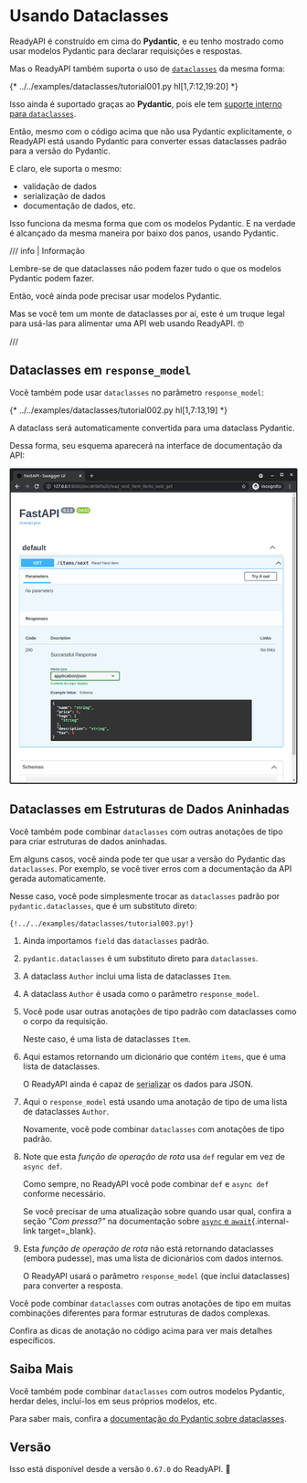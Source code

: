 # Usando Dataclasses

ReadyAPI é construído em cima do **Pydantic**, e eu tenho mostrado como usar modelos Pydantic para declarar requisições e respostas.

Mas o ReadyAPI também suporta o uso de <a href="https://docs.python.org/3/library/dataclasses.html" class="external-link" target="_blank">`dataclasses`</a> da mesma forma:

{* ../../examples/dataclasses/tutorial001.py hl[1,7:12,19:20] *}

Isso ainda é suportado graças ao **Pydantic**, pois ele tem <a href="https://docs.pydantic.dev/latest/concepts/dataclasses/#use-of-stdlib-dataclasses-with-basemodel" class="external-link" target="_blank">suporte interno para `dataclasses`</a>.

Então, mesmo com o código acima que não usa Pydantic explicitamente, o ReadyAPI está usando Pydantic para converter essas dataclasses padrão para a versão do Pydantic.

E claro, ele suporta o mesmo:

* validação de dados
* serialização de dados
* documentação de dados, etc.

Isso funciona da mesma forma que com os modelos Pydantic. E na verdade é alcançado da mesma maneira por baixo dos panos, usando Pydantic.

/// info | Informação

Lembre-se de que dataclasses não podem fazer tudo o que os modelos Pydantic podem fazer.

Então, você ainda pode precisar usar modelos Pydantic.

Mas se você tem um monte de dataclasses por aí, este é um truque legal para usá-las para alimentar uma API web usando ReadyAPI. 🤓

///

## Dataclasses em `response_model`

Você também pode usar `dataclasses` no parâmetro `response_model`:

{* ../../examples/dataclasses/tutorial002.py hl[1,7:13,19] *}

A dataclass será automaticamente convertida para uma dataclass Pydantic.

Dessa forma, seu esquema aparecerá na interface de documentação da API:

<img src="/img/tutorial/dataclasses/image01.png">

## Dataclasses em Estruturas de Dados Aninhadas

Você também pode combinar `dataclasses` com outras anotações de tipo para criar estruturas de dados aninhadas.

Em alguns casos, você ainda pode ter que usar a versão do Pydantic das `dataclasses`. Por exemplo, se você tiver erros com a documentação da API gerada automaticamente.

Nesse caso, você pode simplesmente trocar as `dataclasses` padrão por `pydantic.dataclasses`, que é um substituto direto:

```{ .python .annotate hl_lines="1  5  8-11  14-17  23-25  28" }
{!../../examples/dataclasses/tutorial003.py!}
```

1. Ainda importamos `field` das `dataclasses` padrão.

2. `pydantic.dataclasses` é um substituto direto para `dataclasses`.

3. A dataclass `Author` inclui uma lista de dataclasses `Item`.

4. A dataclass `Author` é usada como o parâmetro `response_model`.

5. Você pode usar outras anotações de tipo padrão com dataclasses como o corpo da requisição.

    Neste caso, é uma lista de dataclasses `Item`.

6. Aqui estamos retornando um dicionário que contém `items`, que é uma lista de dataclasses.

    O ReadyAPI ainda é capaz de <abbr title="converter os dados para um formato que pode ser transmitido">serializar</abbr> os dados para JSON.

7. Aqui o `response_model` está usando uma anotação de tipo de uma lista de dataclasses `Author`.

    Novamente, você pode combinar `dataclasses` com anotações de tipo padrão.

8. Note que esta *função de operação de rota* usa `def` regular em vez de `async def`.

    Como sempre, no ReadyAPI você pode combinar `def` e `async def` conforme necessário.

    Se você precisar de uma atualização sobre quando usar qual, confira a seção _"Com pressa?"_ na documentação sobre [`async` e `await`](../async.md#in-a-hurry){.internal-link target=_blank}.

9. Esta *função de operação de rota* não está retornando dataclasses (embora pudesse), mas uma lista de dicionários com dados internos.

    O ReadyAPI usará o parâmetro `response_model` (que inclui dataclasses) para converter a resposta.

Você pode combinar `dataclasses` com outras anotações de tipo em muitas combinações diferentes para formar estruturas de dados complexas.

Confira as dicas de anotação no código acima para ver mais detalhes específicos.

## Saiba Mais

Você também pode combinar `dataclasses` com outros modelos Pydantic, herdar deles, incluí-los em seus próprios modelos, etc.

Para saber mais, confira a <a href="https://docs.pydantic.dev/latest/concepts/dataclasses/" class="external-link" target="_blank">documentação do Pydantic sobre dataclasses</a>.

## Versão

Isso está disponível desde a versão `0.67.0` do ReadyAPI. 🔖
